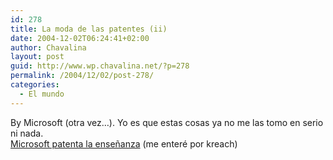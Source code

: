 ```yaml
---
id: 278
title: La moda de las patentes (ii)
date: 2004-12-02T06:24:41+02:00
author: Chavalina
layout: post
guid: http://www.wp.chavalina.net/?p=278
permalink: /2004/12/02/post-278/
categories:
  - El mundo
---
```

By Microsoft (otra vez&#8230;). Yo es que estas cosas ya no me las tomo en serio ni nada.  
<a href="http://hispamp3.com/noticias/noticia.php?noticia=20041201093647" target="_blank">Microsoft patenta la ense&ntilde;anza</a> (me enter&eacute; por <span class="alguien">kreach</span>)